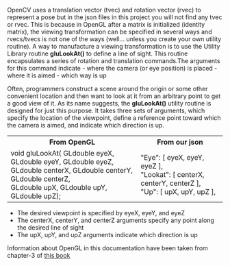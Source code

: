  OpenCV uses a translation vector (tvec) and rotation vector (rvec) to represent a pose but in the json files in this project you will not find any tvec or rvec. This is because in OpenGL after a matrix is initialized (identity matrix), the viewing transformation can be specified in several ways and rvecs/tvecs is not one of the ways (well... unless you create your own utility routine). A way to manufacture a viewing transformation is to use the Utility Library routine **gluLookAt()** to define a line of sight. This routine encapsulates a series of rotation and translation commands.The arguments for this command indicate
    - where the camera (or eye position) is placed
    - where it is aimed
    - which way is up
    
Often, programmers construct a scene around the origin or some other convenient location and then want to look at it from an arbitrary point to get a good view of it. As its name suggests, the **gluLookAt()** utility routine is designed for just this purpose. It takes three sets of arguments, which specify the location of the viewpoint, define a reference point toward which the camera is aimed, and indicate which direction is up.
    
<table>
      <tr>
        <th> From OpenGL </th>
        <th> From our json </th>
      </tr>
      <tr>
        <td>
          void gluLookAt(	GLdouble eyeX, 
                         	GLdouble eyeY,
                         	GLdouble eyeZ, <br/>
                         	GLdouble centerX,
                         	GLdouble centerY,
                         	GLdouble centerZ, <br/>
                         	GLdouble upX,
                         	GLdouble upY,
                         	GLdouble upZ);
        </td>
        <td>
          "Eye": [
              eyeX,
              eyeY,
              eyeZ
          ], <br/>
          "Lookat": [
              centerX,
              centerY,
              centerZ
          ], <br/>
          "Up": [
              upX,
              upY,
              upZ
          ],
        </td>
      </tr>
</table>
    
- The desired viewpoint is specified by eyeX, eyeY, and eyeZ
- The centerX, centerY, and centerZ arguments specify any point along the desired line of sight
- The upX, upY, and upZ arguments indicate which direction is up

Information about OpenGL in this documentation have been taken from chapter-3 of [this book](https://www.amazon.ca/OpenGL%C2%AE-Programming-Guide-Official-Learning/dp/0201604582)
